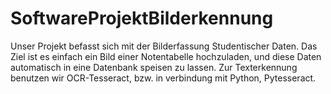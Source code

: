 # SoftwareProjektBilderkennung

Unser Projekt befasst sich mit der Bilderfassung Studentischer Daten.
Das Ziel ist es einfach ein Bild einer Notentabelle hochzuladen, und diese Daten automatisch in eine Datenbank speisen zu lassen.
Zur Texterkennung benutzen wir OCR-Tesseract, bzw. in verbindung mit Python, Pytesseract.

